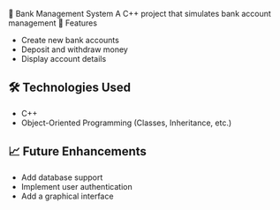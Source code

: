  🏦 Bank Management System
A C++ project that simulates bank account management 
🚀 Features
- Create new bank accounts
- Deposit and withdraw money
- Display account details
## 🛠️ Technologies Used
- C++  
- Object-Oriented Programming (Classes, Inheritance, etc.)
 ## 📈 Future Enhancements
- Add database support  
- Implement user authentication  
- Add a graphical interface
